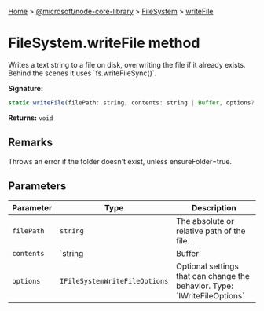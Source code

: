 [Home](./index) &gt; [@microsoft/node-core-library](./node-core-library.md) &gt; [FileSystem](./node-core-library.filesystem.md) &gt; [writeFile](./node-core-library.filesystem.writefile.md)

# FileSystem.writeFile method

Writes a text string to a file on disk, overwriting the file if it already exists. Behind the scenes it uses \`fs.writeFileSync()\`.

**Signature:**
```javascript
static writeFile(filePath: string, contents: string | Buffer, options?: IFileSystemWriteFileOptions): void;
```
**Returns:** `void`

## Remarks

Throws an error if the folder doesn't exist, unless ensureFolder=true.

## Parameters

|  Parameter | Type | Description |
|  --- | --- | --- |
|  `filePath` | `string` | The absolute or relative path of the file. |
|  `contents` | `string | Buffer` | The text that should be written to the file. |
|  `options` | `IFileSystemWriteFileOptions` | Optional settings that can change the behavior. Type: \`IWriteFileOptions\` |

